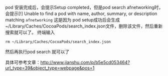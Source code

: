 pod 安装完成后，会提示Setup completed，但是pod search afnetworking时，会提示[!] Unable to find a pod with name, author, summary, or description matching `afnetworking`
这是因为 pod setup成功后会生成~/Library/Caches/CocoaPods/search_index.json文件，删除该文件，然后重新搜索就可以了。
终端输入
     
    rm ~/Library/Caches/CocoaPods/search_index.json

然后再执行pod search 就可以了

具体可参考文章：http://www.jianshu.com/p/b5e5cd053464?url_type=39&object_type=webpage&pos=1
